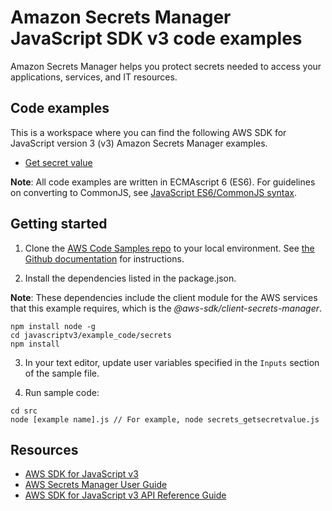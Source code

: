 # Amazon Secrets Manager JavaScript SDK v3 code examples
Amazon Secrets Manager helps you protect secrets needed to access your applications, services, and IT resources. 

## Code examples
This is a workspace where you can find the following AWS SDK for JavaScript version 3 (v3) Amazon Secrets Manager examples. 
- [Get secret value](src/secrets_getsecretvalue.js)

**Note**: All code examples are written in ECMAscript 6 (ES6). For guidelines on converting to CommonJS, see 
[JavaScript ES6/CommonJS syntax](https://docs.aws.amazon.com/sdk-for-javascript/v3/developer-guide/sdk-example-javascript-syntax.html).

## Getting started

1. Clone the [AWS Code Samples repo](https://github.com/awsdocs/aws-doc-sdk-examples) to your local environment. 
See [the Github documentation](https://docs.github.com/en/github/creating-cloning-and-archiving-repositories/cloning-a-repository) for 
instructions.

2. Install the dependencies listed in the package.json.

**Note**: These dependencies include the client module for the AWS services that this example requires, 
which is the *@aws-sdk/client-secrets-manager*.
```
npm install node -g
cd javascriptv3/example_code/secrets 
npm install
```


3. In your text editor, update user variables specified in the ```Inputs``` section of the sample file.

4. Run sample code:
```
cd src
node [example name].js // For example, node secrets_getsecretvalue.js
```

## Resources
- [AWS SDK for JavaScript v3](https://github.com/aws/aws-sdk-js-v3)  
- [AWS Secrets Manager User Guide](https://docs.aws.amazon.com/secretsmanager/latest/userguide/manage_retrieve-secret.html) 
- [AWS SDK for JavaScript v3 API Reference Guide](https://docs.aws.amazon.com/AWSJavaScriptSDK/v3/latest/clients/client-secrets-manager/index.html) 


